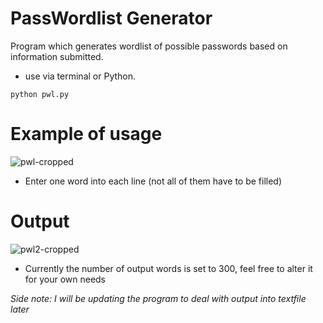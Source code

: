 # PassWordlist Generator
Program which generates wordlist of possible passwords based on information submitted.
- use via terminal or Python.
```
python pwl.py
```
# Example of usage
![pwl-cropped](https://user-images.githubusercontent.com/72461989/178796765-58f4fd44-60ad-4b05-8d19-00eb5084c827.png)
- Enter one word into each line (not all of them have to be filled)

# Output
![pwl2-cropped](https://user-images.githubusercontent.com/72461989/178796820-4b705b34-cd34-4561-8211-6c339dfb55d1.png)
- Currently the number of output words is set to 300, feel free to alter it for your own needs

_Side note: I will be updating the program to deal with output into textfile later_ 
